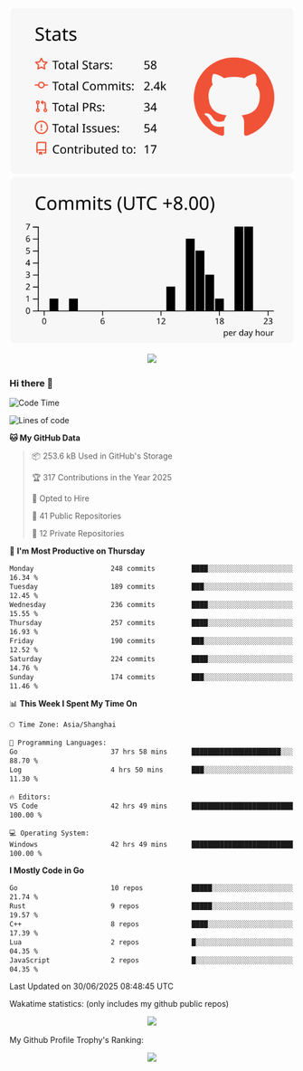<div align="center">
 
![](https://raw.githubusercontent.com/hycinth22/hycinth22/main/profile-summary-card-output/swift/3-stats.svg) ![](https://raw.githubusercontent.com/hycinth22/hycinth22/main/profile-summary-card-output/swift/4-productive-time.svg)

</div>

<div align="center"> <img src="https://github-readme-streak-stats.herokuapp.com/?user=hycinth22" /> </div>

### Hi there 👋

<!--
this is a ✨ _special_ ✨ repository because its `README.md` (this file) appears on your GitHub profile.

Here are some ideas to get you started:

- 🔭 I’m currently working on ...
- 🌱 I’m currently learning ...
- 👯 I’m looking to collaborate on ...
- 🤔 I’m looking for help with ...
- 💬 Ask me about ...
- 📫 How to reach me: ...
- 😄 Pronouns: ...
- ⚡ Fun fact: ...
-->

<!--START_SECTION:waka-->
![Code Time](http://img.shields.io/badge/Code%20Time-1%2C980%20hrs%2039%20mins-blue)

![Lines of code](https://img.shields.io/badge/From%20Hello%20World%20I%27ve%20Written-1.3%20million%20lines%20of%20code-blue)

**🐱 My GitHub Data** 

> 📦 253.6 kB Used in GitHub's Storage 
 > 
> 🏆 317 Contributions in the Year 2025
 > 
> 💼 Opted to Hire
 > 
> 📜 41 Public Repositories 
 > 
> 🔑 12 Private Repositories 
 > 
📅 **I'm Most Productive on Thursday** 

```text
Monday                   248 commits         ████░░░░░░░░░░░░░░░░░░░░░   16.34 % 
Tuesday                  189 commits         ███░░░░░░░░░░░░░░░░░░░░░░   12.45 % 
Wednesday                236 commits         ████░░░░░░░░░░░░░░░░░░░░░   15.55 % 
Thursday                 257 commits         ████░░░░░░░░░░░░░░░░░░░░░   16.93 % 
Friday                   190 commits         ███░░░░░░░░░░░░░░░░░░░░░░   12.52 % 
Saturday                 224 commits         ████░░░░░░░░░░░░░░░░░░░░░   14.76 % 
Sunday                   174 commits         ███░░░░░░░░░░░░░░░░░░░░░░   11.46 % 
```


📊 **This Week I Spent My Time On** 

```text
🕑︎ Time Zone: Asia/Shanghai

💬 Programming Languages: 
Go                       37 hrs 58 mins      ██████████████████████░░░   88.70 % 
Log                      4 hrs 50 mins       ███░░░░░░░░░░░░░░░░░░░░░░   11.30 % 

🔥 Editors: 
VS Code                  42 hrs 49 mins      █████████████████████████   100.00 % 

💻 Operating System: 
Windows                  42 hrs 49 mins      █████████████████████████   100.00 % 
```

**I Mostly Code in Go** 

```text
Go                       10 repos            █████░░░░░░░░░░░░░░░░░░░░   21.74 % 
Rust                     9 repos             █████░░░░░░░░░░░░░░░░░░░░   19.57 % 
C++                      8 repos             ████░░░░░░░░░░░░░░░░░░░░░   17.39 % 
Lua                      2 repos             █░░░░░░░░░░░░░░░░░░░░░░░░   04.35 % 
JavaScript               2 repos             █░░░░░░░░░░░░░░░░░░░░░░░░   04.35 % 
```




 Last Updated on 30/06/2025 08:48:45 UTC
<!--END_SECTION:waka-->

Wakatime statistics: (only includes my github public repos)
<div align="center">

![](https://github-readme-stats.vercel.app/api/top-langs/?username=hycinth22&layout=compact&langs_count=6)

</div>

My Github Profile Trophy's Ranking: 
<div align="center"> <img src="https://github-profile-trophy.vercel.app/?username=hycinth22" /> </div>


